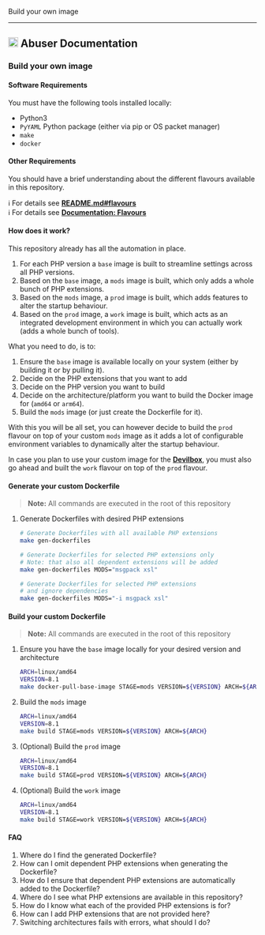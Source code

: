 Build your own image

---

<h2><img name="Documentation" title="Documentation" width="20" src="https://github.com/devilbox/artwork/raw/master/submissions_logo/cytopia/01/png/logo_64_trans.png"> Abuser Documentation</h2>



### Build your own image

#### Software Requirements

You must have the following tools installed locally:
* Python3
* `PyYAML` Python package (either via pip or OS packet manager)
* `make`
* `docker`


#### Other Requirements
You should have a brief understanding about the different flavours available in this repository.

:information_source: For details see **[README.md#flavours](../../README.md#php-fpm-flavours)**<br/>
:information_source: For details see **[Documentation: Flavours](../flavours.md)**


#### How does it work?

This repository already has all the automation in place.

1. For each PHP version a `base` image is built to streamline settings across all PHP versions.
2. Based on the `base` image, a `mods` image is built, which only adds a whole bunch of PHP extensions.
3. Based on the `mods` image, a `prod` image is built, which adds features to alter the startup behaviour.
4. Based on the `prod` image, a `work` image is built, which acts as an integrated development environment in which you can actually work (adds a whole bunch of tools).

What you need to do, is to:

1. Ensure the `base` image is available locally on your system (either by building it or by pulling it).
2. Decide on the PHP extensions that you want to add
3. Decide on the PHP version you want to build
4. Decide on the architecture/platform you want to build the Docker image for (`amd64` or `arm64`).
5. Build the `mods` image (or just create the Dockerfile for it).

With this you will be all set, you can however decide to build the `prod` flavour on top of your custom `mods` image as it adds a lot of configurable environment variables to dynamically alter the startup behaviour.

In case you plan to use your custom image for the **[Devilbox](https://github.com/cytopia/devilbox)**, you must also go ahead and built the `work` flavour on top of the `prod` flavour.


#### Generate your custom Dockerfile

> **Note:** All commands are executed in the root of this repository

1. Generate Dockerfiles with desired PHP extensions
    ```bash
    # Generate Dockerfiles with all available PHP extensions
    make gen-dockerfiles
    ```
    ```bash
    # Generate Dockerfiles for selected PHP extensions only
    # Note: that also all dependent extensions will be added
    make gen-dockerfiles MODS="msgpack xsl"
    ```
    ```bash
    # Generate Dockerfiles for selected PHP extensions
    # and ignore dependencies
    make gen-dockerfiles MODS="-i msgpack xsl"
    ```


#### Build your custom Dockerfile

> **Note:** All commands are executed in the root of this repository

1. Ensure you have the `base` image locally for your desired version and architecture
    ```bash
    ARCH=linux/amd64
    VERSION=8.1
    make docker-pull-base-image STAGE=mods VERSION=${VERSION} ARCH=${ARCH}
    ```
2. Build the `mods` image
    ```bash
    ARCH=linux/amd64
    VERSION=8.1
    make build STAGE=mods VERSION=${VERSION} ARCH=${ARCH}
    ```
3. (Optional) Build the `prod` image
    ```bash
    ARCH=linux/amd64
    VERSION=8.1
    make build STAGE=prod VERSION=${VERSION} ARCH=${ARCH}
    ```
4. (Optional) Build the `work` image
    ```bash
    ARCH=linux/amd64
    VERSION=8.1
    make build STAGE=work VERSION=${VERSION} ARCH=${ARCH}
    ```


#### FAQ

1. Where do I find the generated Dockerfile?
2. How can I omit dependent PHP extensions when generating the Dockerfile?
3. How do I ensure that dependent PHP extensions are automatically added to the Dockerfile?
4. Where do I see what PHP extensions are available in this repository?
5. How do I know what each of the provided PHP extensions is for?
6. How can I add PHP extensions that are not provided here?
7. Switching architectures fails with errors, what should I do?
